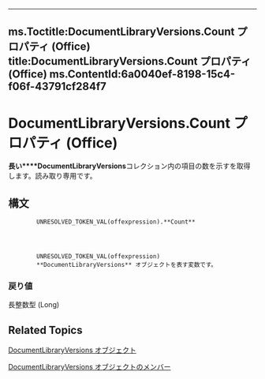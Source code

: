 

---
ms.Toctitle:DocumentLibraryVersions.Count プロパティ (Office)
title:DocumentLibraryVersions.Count プロパティ (Office)
ms.ContentId:6a0040ef-8198-15c4-f06f-43791cf284f7
---
# DocumentLibraryVersions.Count プロパティ (Office)




**長い****DocumentLibraryVersions**コレクション内の項目の数を示すを取得します。読み取り専用です。

## 構文

            UNRESOLVED_TOKEN_VAL(offexpression).**Count**




            UNRESOLVED_TOKEN_VAL(offexpression)
            **DocumentLibraryVersions** オブジェクトを表す変数です。

### 戻り値
長整数型 (Long)





## Related Topics

[DocumentLibraryVersions オブジェクト](075c0315-fade-6d45-9ab9-6c798f6f09ac.md)

[DocumentLibraryVersions オブジェクトのメンバー](c7f34212-6ee3-de3e-d6a7-11271093c622.md)




